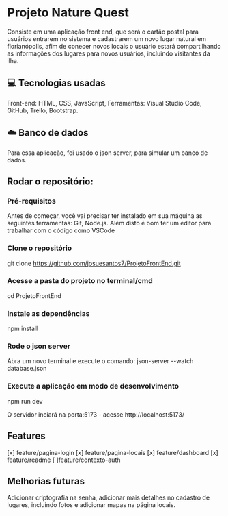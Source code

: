 # Projeto Nature Quest
Consiste em uma aplicação front end, que será o cartão postal para usuários entrarem no sistema e cadastrarem um novo lugar natural em florianópolis, afim de conecer novos locais o usuário estará compartilhando as informações dos lugares para novos usuários, incluindo visitantes da ilha.


## 💻 Tecnologias usadas
Front-end: HTML, CSS, JavaScript,
Ferramentas: Visual Studio Code, GitHub, Trello, Bootstrap.
## ☁️ Banco de dados
Para essa aplicação, foi usado o json server, para simular um banco de dados.

## Rodar o repositório:
### Pré-requisitos
Antes de começar, você vai precisar ter instalado em sua máquina as seguintes ferramentas: Git, Node.js. Além disto é bom ter um editor para trabalhar com o código como VSCode

### Clone o repositório
git clone <https://github.com/josuesantos7/ProjetoFrontEnd.git>

### Acesse a pasta do projeto no terminal/cmd
cd ProjetoFrontEnd

### Instale as dependências
npm install

### Rode o json server
Abra um novo terminal e execute o comando:
json-server --watch database.json

### Execute a aplicação em modo de desenvolvimento
npm run dev

O servidor inciará na porta:5173 - acesse http://localhost:5173/


## Features
 [x] feature/pagina-login
 [x] feature/pagina-locais
 [x] feature/dashboard
 [x] feature/readme
 [ ]feature/contexto-auth


## Melhorias futuras
Adicionar criptografia na senha, adicionar mais detalhes no cadastro de lugares, incluindo fotos e adicionar mapas na página locais.
